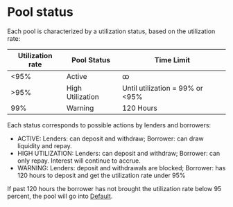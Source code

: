 # Pool status

Each pool is characterized by a utilization status, based on the utilization rate:

| Utilization rate | Pool Status      | Time Limit                      |
| ---------------- | ---------------- | ------------------------------- |
| <95%             | Active           | ꝏ                               |
| >95%             | High Utilization | Until utilization = 99% or <95% |
| 99%              | Warning          | 120 Hours                       |

Each status corresponds to possible actions by lenders and borrowers:

* ACTIVE: Lenders: can deposit and withdraw; Borrower: can draw liquidity and repay.
* HIGH UTILIZATION: Lenders: can deposit and withdraw; Borrower: can only repay. Interest will continue to accrue.
* WARNING: Lenders: deposit and withdrawals are blocked; Borrower: has 120 hours to deposit and get the utilization rate under 95%

If past 120 hours the borrower has not brought the utilization rate below 95 percent, the pool will go into [Default](default.md).
